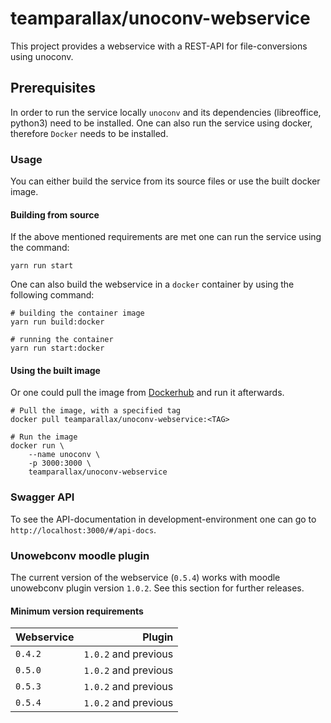 # teamparallax/unoconv-webservice

This project provides a webservice with a REST-API for file-conversions using unoconv.

## Prerequisites

In order to run the service locally `unoconv` and its dependencies (libreoffice, python3) need to be installed.
One can also run the service using docker, therefore `Docker` needs to be installed.

### Usage

You can either build the service from its source files or use the built docker image. 

#### Building from source

If the above mentioned requirements are met one can run the service using the command:

```console
yarn run start
```

One can also build the webservice in a `docker` container by using the following command:

```console
# building the container image
yarn run build:docker

# running the container
yarn run start:docker
```

#### Using the built image

Or one could pull the image from [Dockerhub](https://hub.docker.com/repository/docker/teamparallax/unoconv-webservice) and run it afterwards.

```console
# Pull the image, with a specified tag
docker pull teamparallax/unoconv-webservice:<TAG>

# Run the image
docker run \
    --name unoconv \
    -p 3000:3000 \
    teamparallax/unoconv-webservice
```

### Swagger API

To see the API-documentation in development-environment one can go to `http://localhost:3000/#/api-docs`.

### Unowebconv moodle plugin

The current version of the webservice (`0.5.4`) works with moodle unowebconv plugin version `1.0.2`.
See this section for further releases.

#### Minimum version requirements

| Webservice | Plugin |
| --- | ---: |
| `0.4.2` | `1.0.2` and previous |
| `0.5.0` | `1.0.2` and previous |
| `0.5.3` | `1.0.2` and previous |
| `0.5.4` | `1.0.2` and previous |


